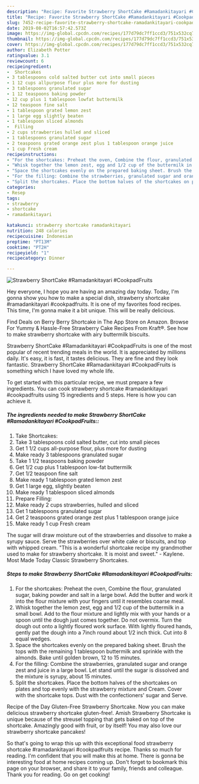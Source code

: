 ```yaml
---
description: "Recipe: Favorite Strawberry ShortCake #Ramadankitayari #CookpadFruits"
title: "Recipe: Favorite Strawberry ShortCake #Ramadankitayari #CookpadFruits"
slug: 7452-recipe-favorite-strawberry-shortcake-ramadankitayari-cookpadfruits
date: 2019-08-02T16:57:42.573Z
image: https://img-global.cpcdn.com/recipes/177d79dc7ff1ccd3/751x532cq70/strawberry-shortcake-ramadankitayari-cookpadfruits-recipe-main-photo.jpg
thumbnail: https://img-global.cpcdn.com/recipes/177d79dc7ff1ccd3/751x532cq70/strawberry-shortcake-ramadankitayari-cookpadfruits-recipe-main-photo.jpg
cover: https://img-global.cpcdn.com/recipes/177d79dc7ff1ccd3/751x532cq70/strawberry-shortcake-ramadankitayari-cookpadfruits-recipe-main-photo.jpg
author: Elizabeth Potter
ratingvalue: 3.1
reviewcount: 6
recipeingredient:
-  Shortcakes
- 3 tablespoons cold salted butter cut into small pieces
- 1 12 cups allpurpose flour plus more for dusting
- 3 tablespoons granulated sugar
- 1 12 teaspoons baking powder
- 12 cup plus 1 tablespoon lowfat buttermilk
- 12 teaspoon fine salt
- 1 tablespoon grated lemon zest
- 1 large egg slightly beaten
- 1 tablespoon sliced almonds
-  Filling
- 2 cups strawberries hulled and sliced
- 1 tablespoons granulated sugar
- 2 teaspoons grated orange zest plus 1 tablespoon orange juice
- 1 cup Fresh cream
recipeinstructions:
- "For the shortcakes: Preheat the oven, Combine the flour, granulated sugar, baking powder and salt in a large bowl. Add the butter and work it into the flour mixture with your fingers until it resembles coarse meal."
- "Whisk together the lemon zest, egg and 1/2 cup of the buttermilk in a small bowl. Add to the flour mixture and lightly mix with your hands or a spoon until the dough just comes together. Do not overmix. Turn the dough out onto a lightly floured work surface. With lightly floured hands, gently pat the dough into a 7­inch round about 1/2 inch thick. Cut into 8 equal wedges."
- "Space the shortcakes evenly on the prepared baking sheet. Brush the tops with the remaining 1 tablespoon buttermilk and sprinkle with the almonds. Bake until golden brown, 12 to 15 minutes."
- "For the filling: Combine the strawberries, granulated sugar and orange zest and juice in a large bowl. Let stand until the sugar is dissolved and the mixture is syrupy, about 15 minutes."
- "Split the shortcakes. Place the bottom halves of the shortcakes on plates and top evenly with the strawberry mixture and Cream. Cover with the shortcake tops. Dust with the confectioners&#39; sugar and Serve."
categories:
- Resep
tags:
- strawberry
- shortcake
- ramadankitayari

katakunci: strawberry shortcake ramadankitayari
nutrition: 248 calories
recipecuisine: Indonesian
preptime: "PT13M"
cooktime: "PT2H"
recipeyield: "1"
recipecategory: Dinner

---
```



![Strawberry ShortCake #Ramadankitayari #CookpadFruits](https://img-global.cpcdn.com/recipes/177d79dc7ff1ccd3/751x532cq70/strawberry-shortcake-ramadankitayari-cookpadfruits-recipe-main-photo.jpg)

Hey everyone, I hope you are having an amazing day today. Today, I'm gonna show you how to make a special dish, strawberry shortcake #ramadankitayari #cookpadfruits. It is one of my favorites food recipes. This time, I'm gonna make it a bit unique. This will be really delicious.

Find Deals on Berry Berry Shortcake in The App Store on Amazon. Browse For Yummy &amp; Hassle-Free Strawberry Cake Recipes From Kraft®. See how to make strawberry shortcake with airy buttermilk biscuits.

Strawberry ShortCake #Ramadankitayari #CookpadFruits is one of the most popular of recent trending meals in the world. It is appreciated by millions daily. It's easy, it is fast, it tastes delicious. They are fine and they look fantastic. Strawberry ShortCake #Ramadankitayari #CookpadFruits is something which I have loved my whole life.


To get started with this particular recipe, we must prepare a few ingredients. You can cook strawberry shortcake #ramadankitayari #cookpadfruits using 15 ingredients and 5 steps. Here is how you can achieve it.

##### The ingredients needed to make Strawberry ShortCake #Ramadankitayari #CookpadFruits::

1. Take  Shortcakes:
1. Take 3 tablespoons cold salted butter, cut into small pieces
1. Get 1 1/2 cups all-purpose flour, plus more for dusting
1. Make ready 3 tablespoons granulated sugar
1. Take 1 1/2 teaspoons baking powder
1. Get 1/2 cup plus 1 tablespoon low-fat buttermilk
1. Get 1/2 teaspoon fine salt
1. Make ready 1 tablespoon grated lemon zest
1. Get 1 large egg, slightly beaten
1. Make ready 1 tablespoon sliced almonds
1. Prepare  Filling:
1. Make ready 2 cups strawberries, hulled and sliced
1. Get 1 tablespoons granulated sugar
1. Get 2 teaspoons grated orange zest plus 1 tablespoon orange juice
1. Make ready 1 cup Fresh cream


The sugar will draw moisture out of the strawberries and dissolve to make a syrupy sauce. Serve the strawberries over white cake or biscuits, and top with whipped cream. &#34;This is a wonderful shortcake recipe my grandmother used to make for strawberry shortcake. It is moist and sweet.&#34; - Kaylene. Most Made Today Classic Strawberry Shortcakes. 

##### Steps to make Strawberry ShortCake #Ramadankitayari #CookpadFruits:

1. For the shortcakes: Preheat the oven, Combine the flour, granulated sugar, baking powder and salt in a large bowl. Add the butter and work it into the flour mixture with your fingers until it resembles coarse meal.
1. Whisk together the lemon zest, egg and 1/2 cup of the buttermilk in a small bowl. Add to the flour mixture and lightly mix with your hands or a spoon until the dough just comes together. Do not overmix. Turn the dough out onto a lightly floured work surface. With lightly floured hands, gently pat the dough into a 7­inch round about 1/2 inch thick. Cut into 8 equal wedges.
1. Space the shortcakes evenly on the prepared baking sheet. Brush the tops with the remaining 1 tablespoon buttermilk and sprinkle with the almonds. Bake until golden brown, 12 to 15 minutes.
1. For the filling: Combine the strawberries, granulated sugar and orange zest and juice in a large bowl. Let stand until the sugar is dissolved and the mixture is syrupy, about 15 minutes.
1. Split the shortcakes. Place the bottom halves of the shortcakes on plates and top evenly with the strawberry mixture and Cream. Cover with the shortcake tops. Dust with the confectioners&#39; sugar and Serve.


Recipe of the Day Gluten-Free Strawberry Shortcake. Now you can make delicious strawberry shortcake gluten-free!. Amish Strawberry Shortcake is unique because of the streusel topping that gets baked on top of the shortcake. Amazingly good with fruit, or by itself! You may also love our strawberry shortcake pancakes! 

So that's going to wrap this up with this exceptional food strawberry shortcake #ramadankitayari #cookpadfruits recipe. Thanks so much for reading. I'm confident that you will make this at home. There is gonna be interesting food at home recipes coming up. Don't forget to bookmark this page on your browser, and share it to your family, friends and colleague. Thank you for reading. Go on get cooking!
